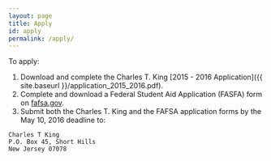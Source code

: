 ```yaml
---
layout: page
title: Apply
id: apply
permalink: /apply/
---
```


To apply:

1. Download and complete the Charles T. King
[2015 - 2016 Application]({{ site.baseurl }}/application_2015_2016.pdf).
2. Complete and download a Federal Student Aid Application (FASFA) form
on [fafsa.gov](https://fafsa.ed.gov/).
3. Submit both the Charles T. King and the FAFSA application forms
by the May 10, 2016 deadline to:

~~~
Charles T King
P.O. Box 45, Short Hills
New Jersey 07078
~~~
